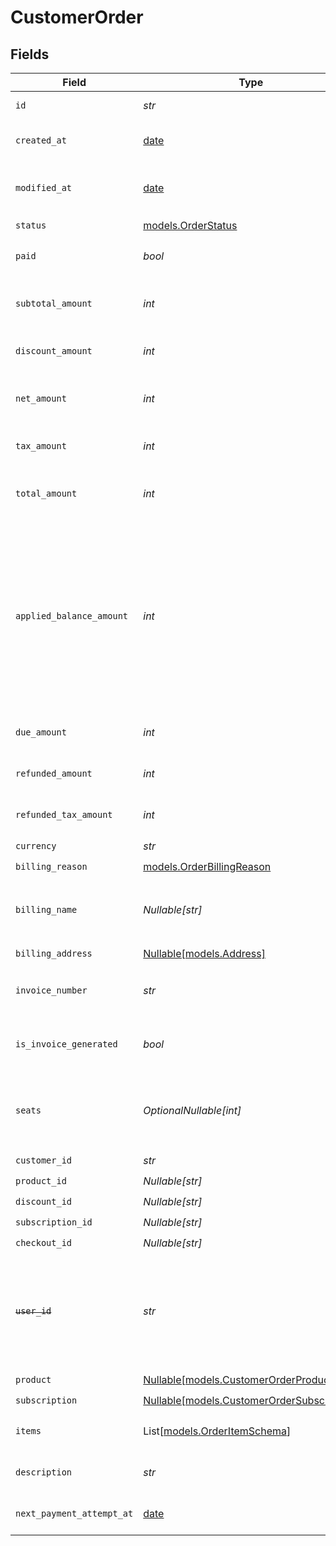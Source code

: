 # CustomerOrder


## Fields

| Field                                                                                                                                                                                                   | Type                                                                                                                                                                                                    | Required                                                                                                                                                                                                | Description                                                                                                                                                                                             | Example                                                                                                                                                                                                 |
| ------------------------------------------------------------------------------------------------------------------------------------------------------------------------------------------------------- | ------------------------------------------------------------------------------------------------------------------------------------------------------------------------------------------------------- | ------------------------------------------------------------------------------------------------------------------------------------------------------------------------------------------------------- | ------------------------------------------------------------------------------------------------------------------------------------------------------------------------------------------------------- | ------------------------------------------------------------------------------------------------------------------------------------------------------------------------------------------------------- |
| `id`                                                                                                                                                                                                    | *str*                                                                                                                                                                                                   | :heavy_check_mark:                                                                                                                                                                                      | The ID of the object.                                                                                                                                                                                   |                                                                                                                                                                                                         |
| `created_at`                                                                                                                                                                                            | [date](https://docs.python.org/3/library/datetime.html#date-objects)                                                                                                                                    | :heavy_check_mark:                                                                                                                                                                                      | Creation timestamp of the object.                                                                                                                                                                       |                                                                                                                                                                                                         |
| `modified_at`                                                                                                                                                                                           | [date](https://docs.python.org/3/library/datetime.html#date-objects)                                                                                                                                    | :heavy_check_mark:                                                                                                                                                                                      | Last modification timestamp of the object.                                                                                                                                                              |                                                                                                                                                                                                         |
| `status`                                                                                                                                                                                                | [models.OrderStatus](../models/orderstatus.md)                                                                                                                                                          | :heavy_check_mark:                                                                                                                                                                                      | N/A                                                                                                                                                                                                     |                                                                                                                                                                                                         |
| `paid`                                                                                                                                                                                                  | *bool*                                                                                                                                                                                                  | :heavy_check_mark:                                                                                                                                                                                      | Whether the order has been paid for.                                                                                                                                                                    | true                                                                                                                                                                                                    |
| `subtotal_amount`                                                                                                                                                                                       | *int*                                                                                                                                                                                                   | :heavy_check_mark:                                                                                                                                                                                      | Amount in cents, before discounts and taxes.                                                                                                                                                            | 10000                                                                                                                                                                                                   |
| `discount_amount`                                                                                                                                                                                       | *int*                                                                                                                                                                                                   | :heavy_check_mark:                                                                                                                                                                                      | Discount amount in cents.                                                                                                                                                                               | 1000                                                                                                                                                                                                    |
| `net_amount`                                                                                                                                                                                            | *int*                                                                                                                                                                                                   | :heavy_check_mark:                                                                                                                                                                                      | Amount in cents, after discounts but before taxes.                                                                                                                                                      | 9000                                                                                                                                                                                                    |
| `tax_amount`                                                                                                                                                                                            | *int*                                                                                                                                                                                                   | :heavy_check_mark:                                                                                                                                                                                      | Sales tax amount in cents.                                                                                                                                                                              | 720                                                                                                                                                                                                     |
| `total_amount`                                                                                                                                                                                          | *int*                                                                                                                                                                                                   | :heavy_check_mark:                                                                                                                                                                                      | Amount in cents, after discounts and taxes.                                                                                                                                                             | 9720                                                                                                                                                                                                    |
| `applied_balance_amount`                                                                                                                                                                                | *int*                                                                                                                                                                                                   | :heavy_check_mark:                                                                                                                                                                                      | Customer's balance amount applied to this invoice. Can increase the total amount paid, if the customer has a negative balance,  or decrease it, if the customer has a positive balance.Amount in cents. | 0                                                                                                                                                                                                       |
| `due_amount`                                                                                                                                                                                            | *int*                                                                                                                                                                                                   | :heavy_check_mark:                                                                                                                                                                                      | Amount in cents that is due for this order.                                                                                                                                                             | 0                                                                                                                                                                                                       |
| `refunded_amount`                                                                                                                                                                                       | *int*                                                                                                                                                                                                   | :heavy_check_mark:                                                                                                                                                                                      | Amount refunded in cents.                                                                                                                                                                               | 0                                                                                                                                                                                                       |
| `refunded_tax_amount`                                                                                                                                                                                   | *int*                                                                                                                                                                                                   | :heavy_check_mark:                                                                                                                                                                                      | Sales tax refunded in cents.                                                                                                                                                                            | 0                                                                                                                                                                                                       |
| `currency`                                                                                                                                                                                              | *str*                                                                                                                                                                                                   | :heavy_check_mark:                                                                                                                                                                                      | N/A                                                                                                                                                                                                     | usd                                                                                                                                                                                                     |
| `billing_reason`                                                                                                                                                                                        | [models.OrderBillingReason](../models/orderbillingreason.md)                                                                                                                                            | :heavy_check_mark:                                                                                                                                                                                      | N/A                                                                                                                                                                                                     |                                                                                                                                                                                                         |
| `billing_name`                                                                                                                                                                                          | *Nullable[str]*                                                                                                                                                                                         | :heavy_check_mark:                                                                                                                                                                                      | The name of the customer that should appear on the invoice.                                                                                                                                             |                                                                                                                                                                                                         |
| `billing_address`                                                                                                                                                                                       | [Nullable[models.Address]](../models/address.md)                                                                                                                                                        | :heavy_check_mark:                                                                                                                                                                                      | N/A                                                                                                                                                                                                     |                                                                                                                                                                                                         |
| `invoice_number`                                                                                                                                                                                        | *str*                                                                                                                                                                                                   | :heavy_check_mark:                                                                                                                                                                                      | The invoice number associated with this order.                                                                                                                                                          |                                                                                                                                                                                                         |
| `is_invoice_generated`                                                                                                                                                                                  | *bool*                                                                                                                                                                                                  | :heavy_check_mark:                                                                                                                                                                                      | Whether an invoice has been generated for this order.                                                                                                                                                   |                                                                                                                                                                                                         |
| `seats`                                                                                                                                                                                                 | *OptionalNullable[int]*                                                                                                                                                                                 | :heavy_minus_sign:                                                                                                                                                                                      | Number of seats purchased (for seat-based one-time orders).                                                                                                                                             |                                                                                                                                                                                                         |
| `customer_id`                                                                                                                                                                                           | *str*                                                                                                                                                                                                   | :heavy_check_mark:                                                                                                                                                                                      | N/A                                                                                                                                                                                                     |                                                                                                                                                                                                         |
| `product_id`                                                                                                                                                                                            | *Nullable[str]*                                                                                                                                                                                         | :heavy_check_mark:                                                                                                                                                                                      | N/A                                                                                                                                                                                                     |                                                                                                                                                                                                         |
| `discount_id`                                                                                                                                                                                           | *Nullable[str]*                                                                                                                                                                                         | :heavy_check_mark:                                                                                                                                                                                      | N/A                                                                                                                                                                                                     |                                                                                                                                                                                                         |
| `subscription_id`                                                                                                                                                                                       | *Nullable[str]*                                                                                                                                                                                         | :heavy_check_mark:                                                                                                                                                                                      | N/A                                                                                                                                                                                                     |                                                                                                                                                                                                         |
| `checkout_id`                                                                                                                                                                                           | *Nullable[str]*                                                                                                                                                                                         | :heavy_check_mark:                                                                                                                                                                                      | N/A                                                                                                                                                                                                     |                                                                                                                                                                                                         |
| ~~`user_id`~~                                                                                                                                                                                           | *str*                                                                                                                                                                                                   | :heavy_check_mark:                                                                                                                                                                                      | : warning: ** DEPRECATED **: This will be removed in a future release, please migrate away from it as soon as possible.                                                                                 |                                                                                                                                                                                                         |
| `product`                                                                                                                                                                                               | [Nullable[models.CustomerOrderProduct]](../models/customerorderproduct.md)                                                                                                                              | :heavy_check_mark:                                                                                                                                                                                      | N/A                                                                                                                                                                                                     |                                                                                                                                                                                                         |
| `subscription`                                                                                                                                                                                          | [Nullable[models.CustomerOrderSubscription]](../models/customerordersubscription.md)                                                                                                                    | :heavy_check_mark:                                                                                                                                                                                      | N/A                                                                                                                                                                                                     |                                                                                                                                                                                                         |
| `items`                                                                                                                                                                                                 | List[[models.OrderItemSchema](../models/orderitemschema.md)]                                                                                                                                            | :heavy_check_mark:                                                                                                                                                                                      | Line items composing the order.                                                                                                                                                                         |                                                                                                                                                                                                         |
| `description`                                                                                                                                                                                           | *str*                                                                                                                                                                                                   | :heavy_check_mark:                                                                                                                                                                                      | A summary description of the order.                                                                                                                                                                     | Pro Plan                                                                                                                                                                                                |
| `next_payment_attempt_at`                                                                                                                                                                               | [date](https://docs.python.org/3/library/datetime.html#date-objects)                                                                                                                                    | :heavy_minus_sign:                                                                                                                                                                                      | When the next payment retry is scheduled                                                                                                                                                                |                                                                                                                                                                                                         |